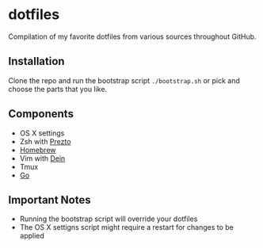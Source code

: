 # dotfiles

Compilation of my favorite dotfiles from various sources throughout GitHub.

## Installation

Clone the repo and run the bootstrap script `./bootstrap.sh` or pick and choose
the parts that you like.

## Components

- OS X settings
- Zsh with [Prezto](https://github.com/sorin-ionescu/prezto)
- [Homebrew](http://brew.sh/)
- Vim with [Dein](https://github.com/Shougo/dein.vim)
- Tmux
- [Go](https://golang.org/)

## Important Notes

- Running the bootstrap script will override your dotfiles
- The OS X settigns script might require a restart for changes to be applied
